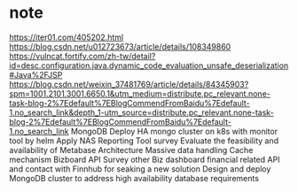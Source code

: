 # note
https://iter01.com/405202.html
https://blog.csdn.net/u012723673/article/details/108349860
https://vulncat.fortify.com/zh-tw/detail?id=desc.configuration.java.dynamic_code_evaluation_unsafe_deserialization#Java%2FJSP
https://blog.csdn.net/weixin_37481769/article/details/84345903?spm=1001.2101.3001.6650.1&utm_medium=distribute.pc_relevant.none-task-blog-2%7Edefault%7EBlogCommendFromBaidu%7Edefault-1.no_search_link&depth_1-utm_source=distribute.pc_relevant.none-task-blog-2%7Edefault%7EBlogCommendFromBaidu%7Edefault-1.no_search_link
MongoDB
Deploy HA mongo cluster on k8s with monitor tool by helm
Apply NAS
Reporting Tool survey
Evaluate the feasibility and availability of Metabase 
Architecture 
Massive data handling
Cache mechanism
Bizboard API
Survey other Biz dashboard financial related API and contact with Finnhub for seaking a new solution
Design and deploy MongoDB cluster to address high availability database requirements



